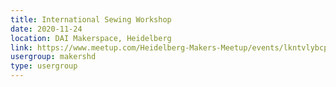```yaml
---
title: International Sewing Workshop
date: 2020-11-24
location: DAI Makerspace, Heidelberg
link: https://www.meetup.com/Heidelberg-Makers-Meetup/events/lkntvlybcpbgc/
usergroup: makershd
type: usergroup
---
```

